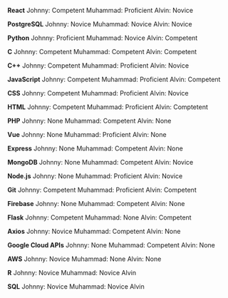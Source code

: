 **React**
Johnny: Competent
Muhammad: Proficient
Alvin: Novice

**PostgreSQL**
Johnny: Novice
Muhammad: Novice
Alvin: Novice

**Python**
Johnny: Proficient
Muhammad: Novice
Alvin: Competent

**C**
Johnny: Competent
Muhammad: Competent
Alvin: Competent

**C++**
Johnny: Competent
Muhammad: Proficient
Alvin: Novice

**JavaScript**
Johnny: Competent
Muhammad: Proficient
Alvin: Competent

**CSS**
Johnny: Competent
Muhammad: Proficient
Alvin: Novice

**HTML**
Johnny: Competent
Muhammad: Proficient
Alvin: Comptetent

**PHP**
Johnny: None
Muhammad: Competent
Alvin: None

**Vue**
Johnny: None
Muhammad: Proficient
Alvin: None

**Express**
Johnny: None
Muhammad: Competent
Alvin: None

**MongoDB**
Johnny: None
Muhammad: Competent
Alvin: Novice

**Node.js**
Johnny: None
Muhammad: Proficient
Alvin: Novice

**Git**
Johnny: Competent
Muhammad: Proficient
Alvin: Competent

**Firebase**
Johnny: None
Muhammad: Competent
Alvin: None

**Flask**
Johnny: Competent
Muhammad: None
Alvin: Competent

**Axios**
Johnny: Novice
Muhammad: Competent
Alvin: None

**Google Cloud APIs**
Johnny: None
Muhammad: Competent
Alvin: None

**AWS**
Johnny: Novice
Muhammad: None
Alvin: None

**R**
Johnny: Novice
Muhammad: Novice
Alvin

**SQL**
Johnny: Novice
Muhammad: Novice
Alvin
